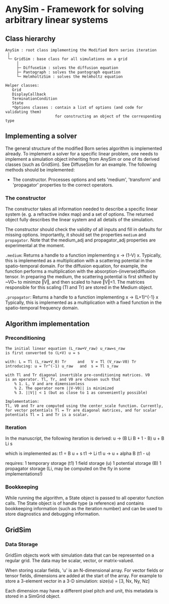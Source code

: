 # AnySim - Framework for solving arbitrary linear systems

## Class hierarchy
~~~
AnySim : root class implementing the Modified Born series iteration
 │
 └─ GridSim : base class for all simulations on a grid
     │
     ├─ DiffuseSim : solves the diffusion equation
     ├─ Pantograph : solves the pantograph equation
     └─ HelmholtzSim : solves the Helmholtz equation

Helper classes:
   Grid
   DisplayCallback
   TerminationCondition
   State
   *Options classes : contain a list of options (and code for validating them)
                      for constructing an object of the corresponding type
~~~

## Implementing a solver
The general structure of the modified Born series algorithm is implemented
already. To implement a solver for a specific linear problem, one needs to
implement a simulation object inheriting from AnySim or one of its derived
classes (such as GridSim). See DiffuseSim for an example. The following
methods should be implemented:
  * The constructor. Processes options and sets 'medium', 'transform' and 
    'propagator' properties to the correct operators.
 
### The constructor
The constructor takes all information needed to describe a specific linear
system (e. g. a refractive index map) and a set of options. The returned
object fully describes the linear system and all details of the simulation. 

The constructor should check the validity of all inputs and fill in
defaults for missing options. Importantly, it should set the properties
`medium` and `propagator`. Note that the medium_adj and propagator_adj 
properties are experimental at the moment. 

`.medium`: Returns a handle to a function implementing x -> (1-V) x.
  Typically, this is implemented as a multiplication with a scattering potential in the 
  spatio-temporal domain.
  For the diffusion equation, for example, the function
  performs a multiplication with the absorption-(inverse)diffusion tensor.
  In preparing the medium, the scattering potential is first
  shifted by ~V0~ to minimze ‖V‖, and then scaled to have ‖V‖<1. The matrices
  responsible for this scaling (Tl and Tr) are stored in the Medium object.

`.propagator`: Returns a handle to a function implementing x -> (L+1)^{-1} x
  Typically, this is implemented as a multiplication with a fixed function in the spatio-temporal frequency domain.
 

## Algorithm implementation
### Preconditioning
    The initial linear equation (L_raw+V_raw) u_raw=s_raw
    is first converted to (L+V) u = s

    with: L = Tl (L_raw+V_0) Tr     and   V = Tl (V_raw-V0) Tr
    introducing: u = Tr^(-1) u_raw   and  s = Tl s_raw

    with Tl and Tr diagonal invertible pre-conditioning matrices. V0
    is an operator. Tl, Tr, and V0 are chosen such that
        % 1. L, V and are dimensionless
        % 2. The operator norm ||V-V0|| is minimized
        % 3. ||V|| < 1 (but as close to 1 as conveniently possible)
    
    Implementation:
    Tl, V0 and Tr are computed using the center_scale function. Currently,
    for vector potentials Tl = Tr are diagonal matrices, and for scalar
    potentials Tl = 1 and Tr is a scalar.

### Iteration
In the manuscript, the following iteration is derived:
    u -> (B Li B + 1 - B) u + B Li s

which is implemented as:
    t1 = B u + s
    t1 -> Li t1
    u -> u + alpha B (t1 - u)

requires:
1 temporary storage (t1)
1 field storage (u)
1 potential storage (B)
1 propagator storage (Li, may be computed on the fly in some implementations!)


### Bookkeeping
While running the algorithm, a State object is passed to all operator
function calls. The State object is of handle type (a reference) and
contains bookkeeping information (such as the iteration number) and can be
used to store diagnostics and debugging information.


## GridSim
### Data Storage
GridSim objects work with simulation data that can be represented on a
regular grid. The data may be scalar, vector, or matrix-valued.

When storing scalar fields, 'u' is an N-dimensional array. For vector fields
or tensor fields, dimensions are added at the start of the array. For example
to store a 3-element vector in a 3-D simulation: size(u) = [3, Nx, Ny, Nz]

Each dimension may have a different pixel pitch and unit, this metadata
is stored in a SimGrid object.
